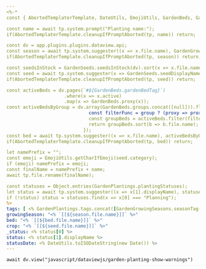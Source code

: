```yaml
---
<%-*
const { AbortedTemplaterTemplate, DateUtils, EmojiUtils, GardenBeds, GardenConfig, GardenGrowingSeasons, GardenSeeds, GardenPlantings, GardenPlantDefinitions, TemplaterUtils } = await cJS();

const name = await tp.system.prompt("Planting name:");
if(AbortedTemplaterTemplate.cleanupIfPromptAborted(tp, name)) return;

const dv = app.plugins.plugins.dataview.api;
const season = await tp.system.suggester((x => x.file.name), GardenGrowingSeasons.activeSeasons(dv), null, `Select the growing season for ${name}.`);
if(AbortedTemplaterTemplate.cleanupIfPromptAborted(tp, season)) return;

const seedsInStock = GardenSeeds.seedsInStock(dv).sort(x => x.file.name);
const seed = await tp.system.suggester(x => GardenSeeds.seedDisplayName(dv, x), seedsInStock, null, `Select the seeds grown for ${name}.`);
if(AbortedTemplaterTemplate.cleanupIfPromptAborted(tp, seed)) return;

const activeBeds = dv.pages(`#${GardenBeds.gardenBedTag}`)
                     .where(x => x.active)
                     .map(x => GardenBeds.proxy(x));
const activeBedsByGroup = dv.array(GardenBeds.groups.concat([null])).flatMap(group => { // wrap with dv.array to match flatMap DataArray result (needed for sort(func)).
							  const filterFunc = group ? (proxy => proxy.bedGroup === group.name) : (proxy => !proxy.bedGroup);
							  const groupBeds = activeBeds.filter(filterFunc);
							  return groupBeds.sort(b => b.file.name);
							});
const bed = await tp.system.suggester((x => x.file.name), activeBedsByGroup, null, `Select the garden bed for ${name}.`);
if(AbortedTemplaterTemplate.cleanupIfPromptAborted(tp, bed)) return;

let namePrefix = "";
const emoji = EmojiUtils.getCharIfEmoji(seed.category);
if (emoji) namePrefix = emoji;
const finalName = namePrefix + name;
await tp.file.rename(finalName);

const statuses = Object.entries(GardenPlantings.plantingStatuses);
let status = await tp.system.suggester((x => x[1].displayName), statuses, null, `Select the planting status for ${finalName}.`);
if (!status) status = statuses.find(x => x[0] === "Planning");
%>
tags: [ <% GardenPlantings.tags.concat([GardenGrowingSeasons.seasonTag(season)]).join(", ") %> ]
growingSeason: "<% `[[${season.file.name}]]` %>"
bed: "<% `[[${bed.file.name}]]` %>"
crop: "<% `[[${seed.file.name}]]` %>"
_status: <% status[0] %>
status: <% status[1].displayName %>
statusDate: <% DateUtils.toISODateString(new Date()) %>
---
```


```dataviewjs
await dv.view("javascript/dataviewjs/garden-planting-show-warnings")
```

